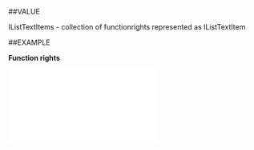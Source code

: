 
##VALUE

IListTextItems -  collection of functionrights represented as IListTextItem


##EXAMPLE

**Function rights**



![](..\..\Examples\vbs\SORole.FunctionRights.vbs.txt)

